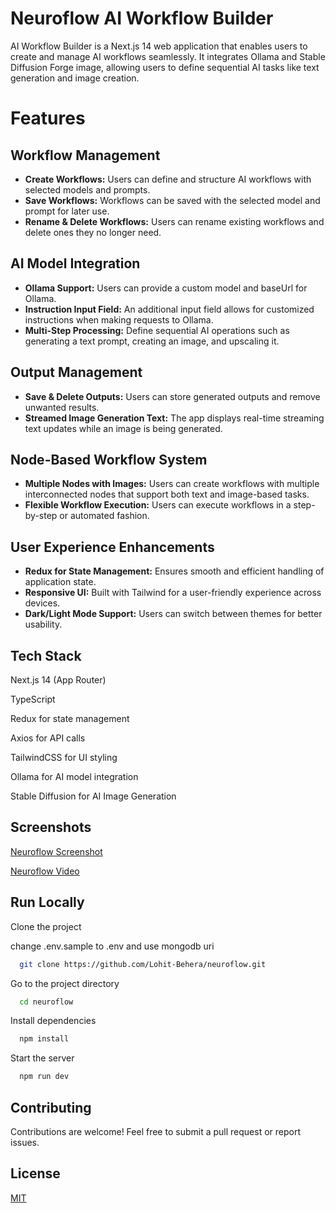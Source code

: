 # Neuroflow AI Workflow Builder

AI Workflow Builder is a Next.js 14 web application that enables users to create and manage AI workflows seamlessly. It integrates Ollama and Stable Diffusion Forge image, allowing users to define sequential AI tasks like text generation and image creation.

# Features

## Workflow Management

- **Create Workflows:** Users can define and structure AI workflows with selected models and prompts.
- **Save Workflows:** Workflows can be saved with the selected model and prompt for later use.
- **Rename & Delete Workflows:** Users can rename existing workflows and delete ones they no longer need.

## AI Model Integration

- **Ollama Support:** Users can provide a custom model and baseUrl for Ollama.
- **Instruction Input Field:** An additional input field allows for customized instructions when making requests to Ollama.
- **Multi-Step Processing:** Define sequential AI operations such as generating a text prompt, creating an image, and upscaling it.

## Output Management

- **Save & Delete Outputs:** Users can store generated outputs and remove unwanted results.
- **Streamed Image Generation Text:** The app displays real-time streaming text updates while an image is being generated.

## Node-Based Workflow System

- **Multiple Nodes with Images:** Users can create workflows with multiple interconnected nodes that support both text and image-based tasks.
- **Flexible Workflow Execution:** Users can execute workflows in a step-by-step or automated fashion.

## User Experience Enhancements

- **Redux for State Management:** Ensures smooth and efficient handling of application state.
- **Responsive UI:** Built with Tailwind for a user-friendly experience across devices.
- **Dark/Light Mode Support:** Users can switch between themes for better usability.

## Tech Stack

Next.js 14 (App Router)

TypeScript

Redux for state management

Axios for API calls

TailwindCSS for UI styling

Ollama for AI model integration

Stable Diffusion for AI Image Generation

## Screenshots

[Neuroflow Screenshot](https://drive.google.com/drive/u/1/folders/1Cn_iqV03M9nF-nIkzbfbS2gTXrUettC1)

[Neuroflow Video](https://drive.google.com/file/d/1lDFiDnXuNlM1oeXWh2Twyy5E2IObj-eZ/view)

## Run Locally

Clone the project

change .env.sample to .env and use mongodb uri

```bash
  git clone https://github.com/Lohit-Behera/neuroflow.git
```

Go to the project directory

```bash
  cd neuroflow
```

Install dependencies

```bash
  npm install
```

Start the server

```bash
  npm run dev
```

## Contributing

Contributions are welcome! Feel free to submit a pull request or report issues.

## License

[MIT](https://choosealicense.com/licenses/mit/)

